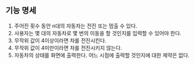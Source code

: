 ## 기능 명세

1. 주어진 횟수 동안 n대의 자동차는 전진 또는 멈출 수 있다.
2. 사용자는 몇 대의 자동차로 몇 번의 이동을 할 것인지를 입력할 수 있어야 한다.
3. 무작위 값이 4이상이라면 차를 전진시킨다.
4. 무작위 값이 4미만이라면 차를 전진시키지 않는다.
5. 자동차의 상태를 화면에 출력한다. 어느 시점에 출력할 것인지에 대한 제약은 없다.



